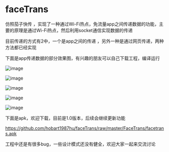 # faceTrans
仿照茄子快传 ，实现了一种通过Wi-Fi热点，免流量app之间传递数据的功能，主要的原理是通过Wi-Fi热点，然后利用socket通信实现数据的传递

目前传递的方式有2中，一个是app之间的传递 ，另外一种是通过网页传递，两种方法都已经实现

下面是app传递数据的部分效果图，有兴趣的朋友可以自己下载工程，编译运行

 ![image](https://github.com/hobart1987hu/faceTrans/raw/master/FaceTrans/screenshots/screenshot_1.png)

 ![image](https://github.com/hobart1987hu/faceTrans/raw/master/FaceTrans/screenshots/screenshot_2.png)

 ![image](https://github.com/hobart1987hu/faceTrans/raw/master/FaceTrans/screenshots/screenshot_3.png)

 ![image](https://github.com/hobart1987hu/faceTrans/raw/master/FaceTrans/screenshots/screenshot_4.png)

 ![image](https://github.com/hobart1987hu/faceTrans/raw/master/FaceTrans/screenshots/screenshot_5.png)

下面是apk，欢迎下载，目前是1.0版本，后续会继续更新功能

https://github.com/hobart1987hu/faceTrans/raw/master/FaceTrans/facetrans.apk

工程中还是有很多bug，一些设计模式还没有健全，欢迎大家一起来交流讨论
